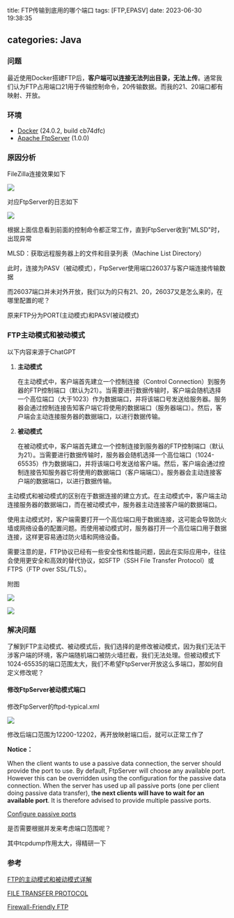title: FTP传输到底用的哪个端口
tags: [FTP,EPASV]
date: 2023-06-30 19:38:35

categories: Java
---

### 问题

最近使用Docker搭建FTP后，**客户端可以连接无法列出目录，无法上传**。通常我们认为FTP占用端口21用于传输控制命令，20传输数据。而我的21、20端口都有映射、开放。

### 环境

- [Docker](https://www.docker.com/) (24.0.2, build cb74dfc)
- [Apache FtpServer](https://mina.apache.org/ftpserver-project/index.html) (1.0.0)

### 原因分析

FileZilla连接效果如下

![](log-FileZilla-pasv-port-not-open.png)

<!-- more -->

对应FtpServer的日志如下

![](/log-ftpserver-pasv-port-not-open.png)

根据上面信息看到前面的控制命令都正常工作，直到FtpServer收到"MLSD"时，出现异常

MLSD：获取远程服务器上的文件和目录列表（Machine List Directory）

此时，连接为PASV（被动模式），FtpServer使用端口26037与客户端连接传输数据

而26037端口并未对外开放，我们以为的只有21、20，26037又是怎么来的，在哪里配置的呢？

原来FTP分为PORT(主动模式)和PASV(被动模式)

### FTP主动模式和被动模式

以下内容来源于ChatGPT

1. **主动模式**

   在主动模式中，客户端首先建立一个控制连接（Control Connection）到服务器的FTP控制端口（默认为21）。当需要进行数据传输时，客户端会随机选择一个高位端口（大于1023）作为数据端口，并将该端口号发送给服务器。服务器会通过控制连接告知客户端它将使用的数据端口（服务器端口）。然后，客户端会主动连接服务器的数据端口，以进行数据传输。

2. **被动模式**

   在被动模式中，客户端首先建立一个控制连接到服务器的FTP控制端口（默认为21）。当需要进行数据传输时，服务器会随机选择一个高位端口（1024-65535）作为数据端口，并将该端口号发送给客户端。然后，客户端会通过控制连接告知服务器它将使用的数据端口（客户端端口）。服务器会主动连接客户端的数据端口，以进行数据传输。

   

主动模式和被动模式的区别在于数据连接的建立方式。在主动模式中，客户端主动连接服务器的数据端口，而在被动模式中，服务器主动连接客户端的数据端口。



使用主动模式时，客户端需要打开一个高位端口用于数据连接，这可能会导致防火墙或网络设备的配置问题。而使用被动模式时，服务器打开一个高位端口用于数据连接，这样更容易通过防火墙和网络设备。



需要注意的是，FTP协议已经有一些安全性和性能问题，因此在实际应用中，往往会使用更安全和高效的替代协议，如SFTP（SSH File Transfer Protocol）或FTPS（FTP over SSL/TLS）。

附图

![](/PORT.jpg)

![](/PASV.jpg)

### 解决问题

了解到FTP主动模式、被动模式后，我们选择的是修改被动模式，因为我们无法干涉客户端的环境，客户端随机端口被防火墙拦截，我们无法处理。但被动模式下1024-65535的端口范围太大，我们不希望FtpServer开放这么多端口，那如何自定义修改呢？

#### 修改FtpServer被动模式端口

修改FtpServer的ftpd-typical.xml

![](passive-port.png)

修改后端口范围为12200-12202，再开放映射端口后，就可以正常工作了



**Notice：**

When the client wants to use a passive data connection, the server should provide the port to use. 
 By default, FtpServer will choose any available port. However this can be overridden using the configuration for the passive data connection.
 When the server has used up all passive ports (one per client doing passive data transfer), t**he next clients will have to wait for an available port**. 
 It is therefore advised to provide multiple passive ports.

[Configure passive ports](https://mina.apache.org/ftpserver-project/configuration_passive_ports.html)

是否需要根据并发来考虑端口范围呢？



其中tcpdump作用太大，得精研一下

### 参考

[FTP的主动模式和被动模式详解](https://blog.csdn.net/ct_bao/article/details/110162301)

[FILE TRANSFER PROTOCOL](https://datatracker.ietf.org/doc/html/rfc959)

[Firewall-Friendly FTP](https://datatracker.ietf.org/doc/html/rfc1579)

